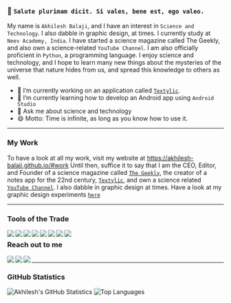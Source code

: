 ### 👋 `Salute plurimam dicit. Si vales, bene est, ego valeo.`

My name is `Akhilesh Balaji`, and I have an interest in `Science and Technology`. I also dabble in graphic design, at times. I currently study at `Neev Academy, India`. I have started a science magazine called The Geekly, and also own a science-related `YouTube Channel`. I am also officially proficient in `Python`, a programming language. I enjoy science and technology, and I hope to learn many new things about the mysteries of the universe that nature hides from us, and spread this knowledge to others as well.

- 🔭 I’m currently working on an application called [`Textylic`](https://akhilesh-balaji.github.io/Textylic/).
- 🌱 I’m currently learning how to develop an Android app using `Android Studio`
- 💬 Ask me about science and technology
- 😄 Motto: Time is infinite, as long as you know how to use it.

***

### My Work
To have a look at all my work, visit my website at https://akhilesh-balaji.github.io/#work
Until then, suffice it to say that I am the CEO, Editor, and Founder of a science magazine called [`The Geekly`](www.thegeekly.net), the creator of a notes app for the 22nd century, [`Textylic`](https://akhilesh-balaji.github.io/Textylic/), and own a science related [`YouTube Channel`](https://www.youtube.com/channel/UCameFaM8x1vL_onYtV8ONdw). I also dabble in graphic design at times. Have a look at my graphic design experiments [`here`](https://www.behance.net/akhileshba4a03)

***

### Tools of the Trade
[<img align="left" src="https://img.shields.io/badge/html5%20-%23E34F26.svg?&style=for-the-badge&logo=html5&logoColor=white"/>]()
[<img align="left" src="https://img.shields.io/badge/css3%20-%231572B6.svg?&style=for-the-badge&logo=css3&logoColor=white"/>]()
[<img align="left" src="https://img.shields.io/badge/python%20-%2314354C.svg?&style=for-the-badge&logo=python&logoColor=white"/>]()
[<img align="left" src="https://img.shields.io/badge/inkscape%20-%23121011.svg?&style=for-the-badge&logo=inkscape&logoColor=%FAFBFC"/>]()
[<img align="left" src="https://img.shields.io/badge/latex%20-%23008080.svg?&style=for-the-badge&logo=latex&logoColor=white"/>]()
[<img align="left" src="https://img.shields.io/badge/github%20-%23121011.svg?&style=for-the-badge&logo=github&logoColor=white"/>]()
[<img align="left" src="https://img.shields.io/badge/git%20-%23F05033.svg?&style=for-the-badge&logo=git&logoColor=white"/>]()
[<img align="left" src="https://img.shields.io/badge/javascript%20-%23323330.svg?&style=for-the-badge&logo=javascript&logoColor=%23F7DF1E"/>]()
[<img src="https://www.halberesford.com/content/images/2018/07/null.png" width="1" height="1">]()


### Reach out to me
[<img align="left" src="https://img.shields.io/badge/linkedin%20-%230077B5.svg?&style=for-the-badge&logo=linkedin&logoColor=white"/>](https://www.linkedin.com/in/akhilesh-balaji-6027651a4/)
[<img align="left" src="https://img.shields.io/badge/youtube%20-%23FF0000.svg?&style=for-the-badge&logo=YouTube&logoColor=white"/>](https://www.youtube.com/channel/UCameFaM8x1vL_onYtV8ONdw)
[<img align="left" src="https://img.shields.io/badge/gmail-%23D14836.svg?&style=for-the-badge&logo=gmail&logoColor=white"/>](mailto:akhilesh.balaji.bangalore@gmail.com?subject=%7BYour%20subject%20here%7D)
[<img src="https://www.halberesford.com/content/images/2018/07/null.png" width="1" height="1">]()

***

### GitHub Statistics
![Akhilesh's GitHub Statistics](https://github-readme-stats.vercel.app/api?username=akhilesh-balaji&show_icons=true&theme=dark)
![Top Languages](https://github-readme-stats.vercel.app/api/top-langs/?username=akhilesh-balaji&theme=dark&layout=compact)
